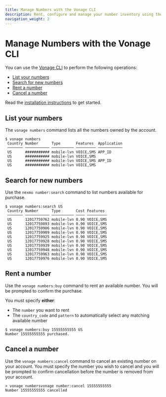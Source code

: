 ```yaml
---
title: Manage Numbers with the Vonage CLI
description: Rent, configure and manage your number inventory using the Vonage CLI
navigation_weight: 2
---
```


# Manage Numbers with the Vonage CLI

You can use the [Vonage CLI](https://github.com/vonage/vonage-cli) to perform the following operations:

* [List your numbers](#list-your-numbers)
* [Search for new numbers](#search-for-new-numbers)
* [Rent a number](#rent-a-number)
* [Cancel a number](#cancel-a-number)

Read the [installation instructions](/messages/code-snippets/install-cli) to get started.

## List your numbers

The `vonage numbers` command lists all the numbers owned by the  account.

```shell
$ vonage numbers
 Country Number      Type       Features  Application 
 ─────── ─────────── ────────── ───────── ─────────── 
 US      ########### mobile-lvn VOICE,SMS APP_ID      
 US      ########### mobile-lvn VOICE,SMS             
 US      ########### mobile-lvn VOICE,SMS APP_ID          
 US      ########### mobile-lvn VOICE,SMS
```

## Search for new numbers

Use the `nexmo number:search` command to list numbers available for purchase.

```shell
$ vonage numbers:search US
 Country Number      Type       Cost Features  
 ─────── ─────────── ────────── ──── ───────── 
 US      12017759762 mobile-lvn 0.90 VOICE,SMS 
 US      12017759893 mobile-lvn 0.90 VOICE,SMS 
 US      12017759906 mobile-lvn 0.90 VOICE,SMS 
 US      12017759909 mobile-lvn 0.90 VOICE,SMS 
 US      12017759925 mobile-lvn 0.90 VOICE,SMS 
 US      12017759928 mobile-lvn 0.90 VOICE,SMS 
 US      12017759939 mobile-lvn 0.90 VOICE,SMS 
 US      12017759948 mobile-lvn 0.90 VOICE,SMS 
 US      12017759963 mobile-lvn 0.90 VOICE,SMS 
 US      12017759976 mobile-lvn 0.90 VOICE,SMS 
```

## Rent a number

Use the `vonage numbers:buy` command to rent an available number. You will be prompted to confirm the purchase.

You must specify **either**:

* The `number` you want to rent
* The `country_code` and `pattern` to automatically select any matching available number

```
$ vonage numbers:buy 15555555555 US
Number 15555555555 purchased.
```

## Cancel a number

Use the `vonage numbers:cancel` command to cancel an existing number on your account. You must specify the number you wish to cancel and you will be prompted to confirm cancellation before the number is removed from your account.

```
> vonage numbersvonage number:cancel 15555555555
Number 15555555555 cancelled
```
